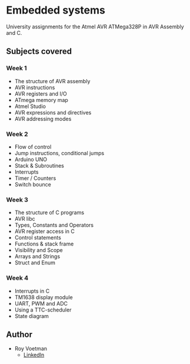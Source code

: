 # Embedded systems
University assignments for the Atmel AVR ATMega328P in AVR Assembly and C.

## Subjects covered

### Week 1
* The structure of AVR assembly
* AVR instructions
* AVR registers and I/O
* ATmega memory map
* Atmel Studio
* AVR expressions and directives
* AVR addressing modes

### Week 2
* Flow of control
* Jump instructions, conditional jumps
* Arduino UNO
* Stack & Subroutines
* Interrupts
* Timer / Counters
* Switch bounce

### Week 3
* The structure of C programs
* AVR libc
* Types, Constants and Operators
* AVR register access in C
* Control statements
* Functions & stack frame
* Visibility and Scope
* Arrays and Strings
* Struct and Enum

### Week 4
* Interrupts in C
* TM1638 display module
* UART, PWM and ADC
* Using a TTC-scheduler
* State diagram

## Author 

* Roy Voetman 
    * [LinkedIn](https://www.linkedin.com/in/roy-voetman/)
